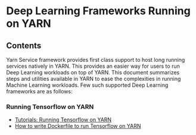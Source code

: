 <!--
   Licensed to the Apache Software Foundation (ASF) under one or more
   contributor license agreements.  See the NOTICE file distributed with
   this work for additional information regarding copyright ownership.
   The ASF licenses this file to You under the Apache License, Version 2.0
   (the "License"); you may not use this file except in compliance with
   the License.  You may obtain a copy of the License at

       http://www.apache.org/licenses/LICENSE-2.0

   Unless required by applicable law or agreed to in writing, software
   distributed under the License is distributed on an "AS IS" BASIS,
   WITHOUT WARRANTIES OR CONDITIONS OF ANY KIND, either express or implied.
   See the License for the specific language governing permissions and
   limitations under the License.
-->

# Deep Learning Frameworks Running on YARN

## Contents
Yarn Service framework provides first class support to host long running services natively in YARN. This provides an easier way for users to run Deep Learning workloads on top of YARN. This document summarizes steps and utilities available in YARN to ease the complexities in running Machine Learning workloads. Few such supported Deep Learning frameworks are as follows:

### Running Tensorflow on YARN
  * [Tutorials: Running Tensorflow on YARN](markdown/TensorflowOnYarnTutorial.md)
  * [How to write Dockerfile to run Tensorflow on YARN](markdown/Dockerfile.md)
